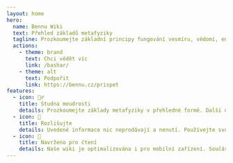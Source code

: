 ```yaml
---
layout: home
hero:
  name: Bennu Wiki
  text: Přehled základů metafyziky
  tagline: Prozkoumejte základní principy fungování vesmíru, vědomí, energie, tvoření vaší reality a povahy vašeho skutečného Já
  actions:
    - theme: brand
      text: Chci vědět víc
      link: /bashar/
    - theme: alt
      text: Podpořit
      link: https://bennu.cz/prispet
features:
  - icon: 🧙‍♂️
    title: Studna moudrosti
    details: Prozkoumejte základy metafyziky v přehledné formě. Další obsah se připravuje a bude aktualizován.
  - icon: 👀
    title: Rozlišujte
    details: Uvedené informace nic neprodávají a nenutí. Používejte svou intuici, srdce i rozum a nic nepřijímejte jako neměnný fakt.
  - icon: 🌙
    title: Navrženo pro čtení
    details: Naše wiki je optimalizována i pro mobilní zařízení. Součástí je také tmavý motiv, který šetří vaše oči.
---
```

